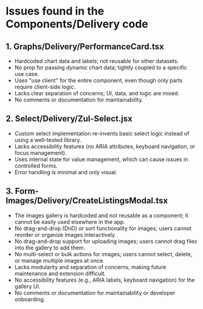 # Issues found in the Components/Delivery code

## 1. Graphs/Delivery/PerformanceCard.tsx
- Hardcoded chart data and labels; not reusable for other datasets.
- No prop for passing dynamic chart data; tightly coupled to a specific use case.
- Uses "use client" for the entire component, even though only parts require client-side logic.
- Lacks clear separation of concerns; UI, data, and logic are mixed.
- No comments or documentation for maintainability.

## 2. Select/Delivery/Zul-Select.jsx
- Custom select implementation re-invents basic select logic instead of using a well-tested library.
- Lacks accessibility features (no ARIA attributes, keyboard navigation, or focus management).
- Uses internal state for value management, which can cause issues in controlled forms.
- Error handling is minimal and only visual.

## 3. Form-Images/Delivery/CreateListingsModal.tsx
- The images gallery is hardcoded and not reusable as a component; it cannot be easily used elsewhere in the app.
- No drag-and-drop (DnD) or sort functionality for images; users cannot reorder or organize images interactively.
- No drag-and-drop support for uploading images; users cannot drag files into the gallery to add them.
- No multi-select or bulk actions for images; users cannot select, delete, or manage multiple images at once.
- Lacks modularity and separation of concerns, making future maintenance and extension difficult.
- No accessibility features (e.g., ARIA labels, keyboard navigation) for the gallery UI.
- No comments or documentation for maintainability or developer onboarding.
